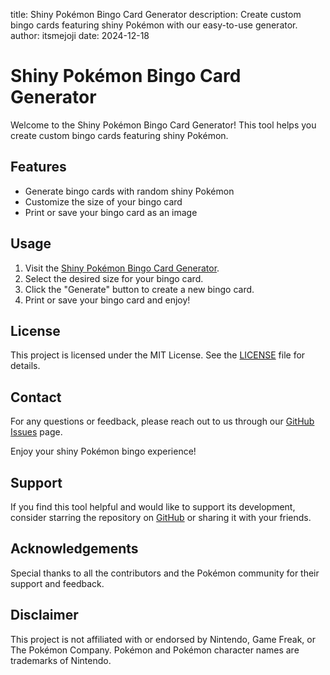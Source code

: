 title: Shiny Pokémon Bingo Card Generator
description: Create custom bingo cards featuring shiny Pokémon with our easy-to-use generator.
author: itsmejoji
date: 2024-12-18


# Shiny Pokémon Bingo Card Generator

Welcome to the Shiny Pokémon Bingo Card Generator! This tool helps you create custom bingo cards featuring shiny Pokémon.

## Features

- Generate bingo cards with random shiny Pokémon
- Customize the size of your bingo card
- Print or save your bingo card as an image

## Usage

1. Visit the [Shiny Pokémon Bingo Card Generator](https://itsmejoji.github.io/ShinyPokemonBingoGenerator/).
2. Select the desired size for your bingo card.
3. Click the "Generate" button to create a new bingo card.
4. Print or save your bingo card and enjoy!

## License

This project is licensed under the MIT License. See the [LICENSE](https://github.com/itsmejoji/ShinyPokemonBingoGenerator/blob/main/LICENSE) file for details.

## Contact

For any questions or feedback, please reach out to us through our [GitHub Issues](https://github.com/itsmejoji/ShinyPokemonBingoGenerator/issues) page.

Enjoy your shiny Pokémon bingo experience!

## Support

If you find this tool helpful and would like to support its development, consider starring the repository on [GitHub](https://github.com/itsmejoji/ShinyPokemonBingoGenerator) or sharing it with your friends.

## Acknowledgements

Special thanks to all the contributors and the Pokémon community for their support and feedback.

## Disclaimer

This project is not affiliated with or endorsed by Nintendo, Game Freak, or The Pokémon Company. Pokémon and Pokémon character names are trademarks of Nintendo.
